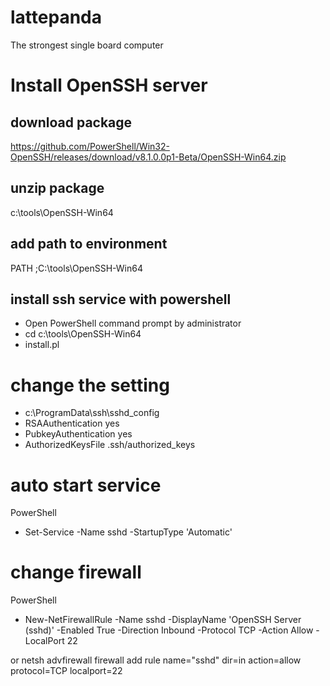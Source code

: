 # lattepanda
The strongest single board computer

# Install OpenSSH server

## download package
https://github.com/PowerShell/Win32-OpenSSH/releases/download/v8.1.0.0p1-Beta/OpenSSH-Win64.zip

## unzip package
c:\tools\OpenSSH-Win64

## add path to environment
PATH
;C:\tools\OpenSSH-Win64

## install ssh service with powershell
- Open PowerShell command prompt by administrator
- cd c:\tools\OpenSSH-Win64
- install.pl

# change the setting
- c:\ProgramData\ssh\sshd_config
- RSAAuthentication yes
- PubkeyAuthentication yes
- AuthorizedKeysFile .ssh/authorized_keys

# auto start service

PowerShell
- Set-Service -Name sshd -StartupType 'Automatic'

# change firewall
PowerShell
- New-NetFirewallRule -Name sshd -DisplayName 'OpenSSH Server (sshd)' -Enabled True -Direction Inbound -Protocol TCP -Action Allow -LocalPort 22

or 
netsh advfirewall firewall add rule name="sshd" dir=in action=allow protocol=TCP localport=22


